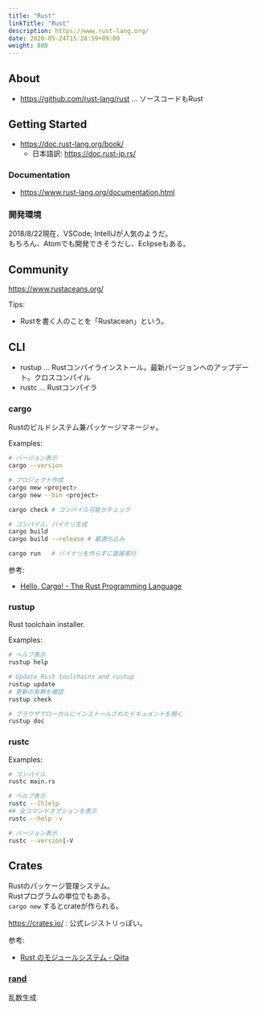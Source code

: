 ```yaml
---
title: "Rust"
linkTitle: "Rust"
description: https://www.rust-lang.org/
date: 2020-05-24T15:28:59+09:00
weight: 800
---
```


## About

- https://github.com/rust-lang/rust ... ソースコードもRust

## Getting Started

- https://doc.rust-lang.org/book/
  - 日本語訳: https://doc.rust-jp.rs/

### Documentation

- https://www.rust-lang.org/documentation.html

### 開発環境

2018/8/22現在、VSCode, IntelliJが人気のようだ。  
もちろん、Atomでも開発できそうだし、Eclipseもある。

## Community

https://www.rustaceans.org/

Tips:

- Rustを書く人のことを「Rustacean」という。

## CLI

- rustup ... Rustコンパイラインストール。最新バージョンへのアップデート。クロスコンパイル
- rustc ... Rustコンパイラ

### cargo

Rustのビルドシステム兼パッケージマネージャ。

Examples:

```sh
# バージョン表示
cargo --version

# プロジェクト作成
cargo new <project>
cargo new --bin <project>

cargo check # コンパイル可能かチェック

# コンパイル。バイナリ生成
cargo build
cargo build --release # 最適化込み

cargo run   # バイナリを作らずに直接実行
```

参考:

- [Hello, Cargo! - The Rust Programming Language](https://doc.rust-lang.org/book/2018-edition/ch01-03-hello-cargo.html)

### rustup

Rust toolchain installer.

Examples:

```sh
# ヘルプ表示
rustup help

# Update Rust toolchains and rustup
rustup update
# 更新の有無を確認
rustup check

# ブラウザでローカルにインストールされたドキュメントを開く
rustup doc
```

### rustc

Examples:

```sh
# コンパイル
rustc main.rs

# ヘルプ表示
rustc --[h]elp
## 全コマンドオプションを表示
rustc --help -v

# バージョン表示
rustc --version|-V
```

## Crates

Rustのパッケージ管理システム。  
Rustプログラムの単位でもある。  
`cargo new` するとcrateが作られる。

https://crates.io/ : 公式レジストリっぽい。

参考:

- [Rust のモジュールシステム - Qiita](https://qiita.com/skitaoka/items/753a519d720a1ccebb0d)

### [rand](https://crates.io/crates/rand)

乱数生成
